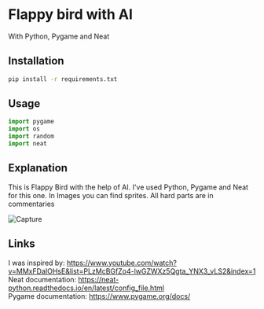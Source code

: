 # Flappy bird with AI

With Python, Pygame and Neat

## Installation

```bash
pip install -r requirements.txt
```

## Usage

```python
import pygame
import os
import random
import neat
```

## Explanation

This is Flappy Bird with the help of AI. I've used Python, Pygame and Neat for this one. In Images you can find sprites. All hard parts are in commentaries

![Capture](https://user-images.githubusercontent.com/68854878/134802592-adc0740c-673b-4816-8dc6-07f5c3cffbe6.PNG)

## Links

I was inspired by: https://www.youtube.com/watch?v=MMxFDaIOHsE&list=PLzMcBGfZo4-lwGZWXz5Qgta_YNX3_vLS2&index=1 <br />
Neat documentation: https://neat-python.readthedocs.io/en/latest/config_file.html <br />
Pygame documentation: https://www.pygame.org/docs/
